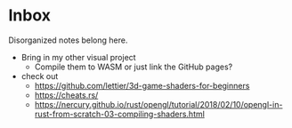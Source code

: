 # Inbox

Disorganized notes belong here.

- Bring in my other visual project
  - Compile them to WASM or just link the GitHub pages?
- check out
  - https://github.com/lettier/3d-game-shaders-for-beginners
  - https://cheats.rs/
  - https://nercury.github.io/rust/opengl/tutorial/2018/02/10/opengl-in-rust-from-scratch-03-compiling-shaders.html
